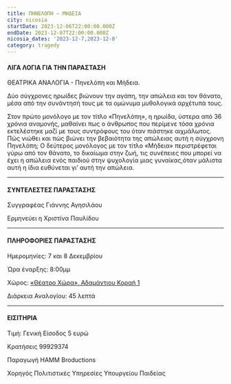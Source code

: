 ```yaml
---
title: ΠΗΝΕΛΟΠΗ – ΜΗΔΕΙΑ
city: nicosia
startDate: 2023-12-06T22:00:00.000Z
endDate: 2023-12-07T22:00:00.000Z
nicosia_dates: '2023-12-7,2023-12-8'
category: tragedy
---
```


#### ΛΙΓΑ ΛΟΓΙΑ ΓΙΑ ΤΗΝ ΠΑΡΑΣΤΑΣΗ

ΘΕΑΤΡΙΚΑ ΑΝΑΛΟΓΙΑ - Πηνελόπη και Μήδεια.

Δύο σύγχρονες ηρωίδες βιώνουν την αγάπη, την απώλεια και τον θάνατο, μέσα από την συνάντησή τους με τα ομώνυμα μυθολογικά αρχέτυπά τους.

Στον πρώτο μονόλογο με τον τίτλο «Πηνελόπη», η ηρωίδα, ύστερα από 36 χρόνια αναμονής, μαθαίνει πως ο άνθρωπος που περίμενε τόσα χρόνια εκτελέστηκε μαζί με τους συντρόφους του όταν πιάστηκε αιχμάλωτος. Πώς νιώθει και πώς βιώνει την βεβαιότητα της απώλειας αυτή η σύγχρονη Πηνελόπη; Ο δεύτερος μονόλογος με τον τίτλο «Μήδεια» περιστρέφεται γύρω από τον θάνατο, το δικαίωμα στην ζωή, τις συνέπειες που μπορεί να έχει η απώλεια ενός παιδιού στην ψυχολογία μιας γυναίκας,όταν μάλιστα αυτή η ίδια ευθύνεται γι’ αυτή την απώλεια.

***

#### ΣΥΝΤΕΛΕΣΤΕΣ ΠΑΡΑΣΤΑΣΗΣ

Συγγραφέας Γιάννης Αγησιλάου

Ερμηνεύει η Χριστίνα Παυλίδου

***

#### ΠΛΗΡΟΦΟΡΙΕΣ ΠΑΡΑΣΤΑΣΗΣ

Ημερομηνίες: 7 και 8 Δεκεμβρίου

Ώρα έναρξης: 8:00μμ

Χώρος: [«Θέατρο Χώρα», Αδαμάντιου Κοραή 1](https://www.google.com/maps/place/%CE%98%CE%AD%CE%B1%CF%84%CF%81%CE%BF+%CE%A7%CF%8E%CF%81%CE%B1+-+%CE%9A%CE%AD%CE%BD%CF%84%CF%81%CE%BF+%CE%A4%CE%AD%CF%87%CE%BD%CE%B7%CF%82+%CE%BA%CE%B1%CE%B9+%CE%A0%CE%BF%CE%BB%CE%B9%CF%84%CE%B9%CF%83%CE%BC%CE%BF%CF%8D+%CE%9A%CE%BF%CF%81%CE%B1%CE%AE+1/@35.1723428,33.3659981,17z/data=!3m1!4b1!4m6!3m5!1s0x14de175951a4d8a5:0x7428720f57424490!8m2!3d35.1723428!4d33.368573!16s%2Fg%2F11sj7xv0b_?entry=ttu)

Διάρκεια Αναλογίου: 45 λεπτά

***

#### ΕΙΣΙΤΗΡΙΑ

Τιμή: Γενική Είσοδος 5 ευρώ

Κρατήσεις 99929374

Παραγωγή HAMM Broductions

Χορηγός Πολιτιστικές Υπηρεσίες Υπουργείου Παιδείας
